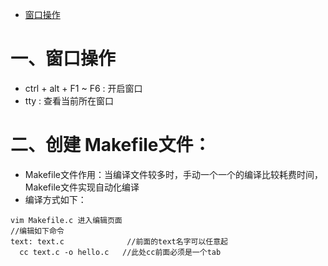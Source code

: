 * [窗口操作](#一窗口操作)
  


# 一、窗口操作

  * ctrl + alt + F1 ~ F6 : 开启窗口
  * tty : 查看当前所在窗口
# 二、创建 Makefile文件：

  * Makefile文件作用：当编译文件较多时，手动一个一个的编译比较耗费时间，Makefile文件实现自动化编译
  * 编译方式如下：
  ```
  vim Makefile.c 进入编辑页面
  //编辑如下命令
  text: text.c              //前面的text名字可以任意起
    cc text.c -o hello.c   //此处cc前面必须是一个tab
  ```
  
# 
  
